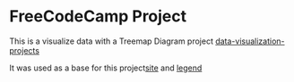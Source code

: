 # FreeCodeCamp Project

This is a visualize data with a Treemap Diagram project [data-visualization-projects](https://www.freecodecamp.org/learn/data-visualization/data-visualization-projects/visualize-data-with-a-treemap-diagram)

It was used as a base for this project[site](https://observablehq.com/@d3/treemap)
and [legend](https://observablehq.com/@d3/color-legend)
